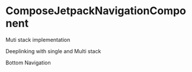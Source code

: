 # ComposeJetpackNavigationComponent

Muti stack implementation

Deeplinking with single and Multi stack

Bottom Navigation
